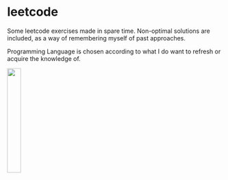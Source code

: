 # leetcode

Some leetcode exercises made in spare time. Non-optimal solutions are included, as a way of remembering myself of past approaches. 

Programming Language is chosen according to what I do want to refresh or acquire the knowledge of.

<img src="https://github.com/user-attachments/assets/ed0c4a85-99eb-4f93-9f01-735f107ed00e" aspect-ratio="1/1" width="25%"/>
